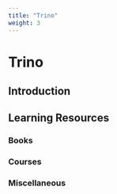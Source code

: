 ```yaml
---
title: "Trino"
weight: 3
---
```


# Trino

## Introduction

## Learning Resources
### Books
### Courses
### Miscellaneous
